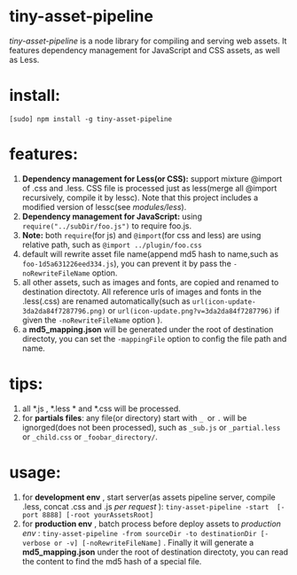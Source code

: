 tiny-asset-pipeline
=====
*tiny-asset-pipeline* is a node library for compiling and serving web assets. 
It features dependency management for JavaScript and CSS assets, as well as Less.

install:
=====
`[sudo] npm install -g tiny-asset-pipeline`

features:
======
1. **Dependency management for Less(or CSS):** support mixture @import of  .css and .less. CSS file is processed just as less(merge all @import recursively, compile it by lessc). Note that this project includes a modified version of lessc(see *modules/less*).
2. **Dependency management for JavaScript:** using `require("../subDir/foo.js")` to require foo.js.
3. **Note:** both `require`(for js) and `@import`(for css and less) are using relative path, such as `@import ../plugin/foo.css` 
4. default will rewrite asset file name(append md5 hash to name,such as `foo-1d5a631226eed334.js`), you can prevent it by  pass the `-noRewriteFileName` option.
5. all other assets, such as images and fonts, are copied and renamed to destination directoty. All reference urls of images and fonts in the .less(.css) are renamed automatically(such as `url(icon-update-3da2da84f7287796.png)` or `url(icon-update.png?v=3da2da84f7287796)` if given the `-noRewriteFileName` option ).
6. a **md5_mapping.json** will be generated under the root of destination directoty, you can set the `-mappingFile` option to config the file path and name.


tips:
======
1. all *.js , *.less * and *.css will be processed.
2. for __partials files__: any file(or directory) start with `_ `or `.` will be ignorged(does not been processed), such as `_sub.js` or `_partial.less` or `_child.css` or `_foobar_directory/`.
   
usage:
=====
1. for **development env** , start server(as assets pipeline server, compile .less, concat .css and .js *per request* ): `tiny-asset-pipeline -start  [-port 8888] [-root yourAssetsRoot]`
2. for **production env** , batch process before deploy assets to *production env* : `tiny-asset-pipeline -from sourceDir -to destinationDir [-verbose or -v] [-noRewriteFileName]` . Finally it will generate a **md5_mapping.json** under the root of destination directoty, you can read the content to find the md5 hash of a special file.


